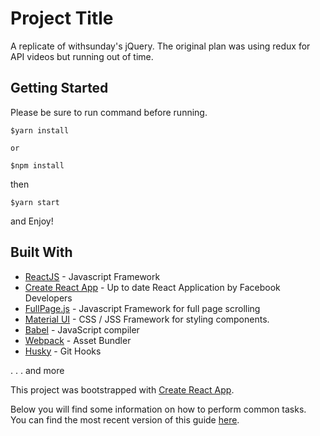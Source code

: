 # Project Title

A replicate of withsunday's jQuery. The original plan was using redux for API videos but running out of time.

## Getting Started

Please be sure to run command before running.

```
$yarn install 

or

$npm install
```

then

```
$yarn start
```

and Enjoy!


## Built With

* [ReactJS](https://reactjs.org/) - Javascript Framework
* [Create React App](https://github.com/facebook/create-react-app) - Up to date React Application by Facebook Developers
* [FullPage.js](https://alvarotrigo.com/fullPage/) - Javascript Framework for full page scrolling
* [Material UI](https://material-ui.com/) - CSS / JSS Framework for styling components.
* [Babel](https://babeljs.io/) - JavaScript compiler
* [Webpack](https://webpack.js.org/) - Asset Bundler
* [Husky](https://github.com/typicode/husky) - Git Hooks

. . . and more



This project was bootstrapped with [Create React App](https://github.com/facebookincubator/create-react-app).

Below you will find some information on how to perform common tasks.<br>
You can find the most recent version of this guide [here](https://github.com/facebookincubator/create-react-app/blob/master/packages/react-scripts/template/README.md).
